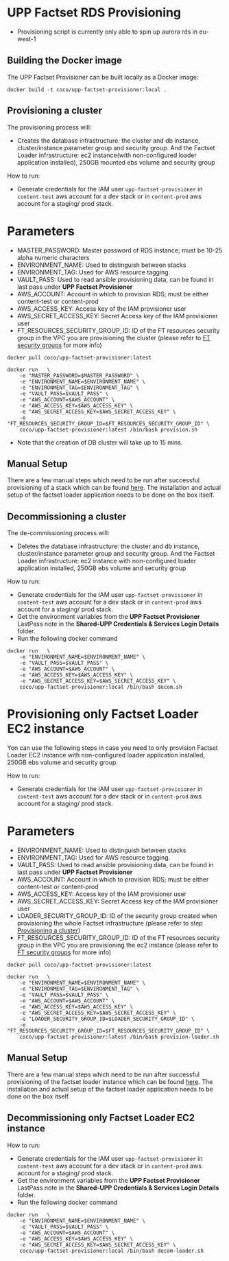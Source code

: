 # UPP Factset RDS Provisioning

* Provisioning script is currently only able to spin up aurora rds in eu-west-1

## Building the Docker image

The UPP Factset Provisioner can be built locally as a Docker image:

`docker build -t coco/upp-factset-provisioner:local .`

## Provisioning a cluster

The provisioning process will:

* Creates the database infrastructure: the cluster and db instance, cluster/instance parameter group and security group. And the Factset Loader infrastructure: ec2 instance(with non-configured loader application installed), 250GB mounted ebs volume and security group

How to run:

- Generate credentials for the IAM user `upp-factset-provisioner` in `content-test` aws account for a dev stack or in `content-prod` aws account for a staging/ prod stack.

# Parameters

* MASTER_PASSWORD: Master password of RDS instance; must be 10-25 alpha numeric characters
* ENVIRONMENT_NAME: Used to distinguish between stacks
* ENVIRONMENT_TAG: Used for AWS resource tagging.
* VAULT_PASS: Used to read ansible provisioning data, can be found in last pass under **UPP Factset Provisioner**
* AWS_ACCOUNT: Account in which to provision RDS; must be either content-test or content-prod
* AWS_ACCESS_KEY: Access key of the IAM provisioner user
* AWS_SECRET_ACCESS_KEY: Secret Access key of the IAM provisioner user
* FT_RESOURCES_SECURITY_GROUP_ID: ID of the FT resources security group in the VPC you are provisioning the cluster (please refer to [FT security groups](https://cloudenablement.in.ft.com/aws/service_guides/ec2/creating_ec2_instances/#security-groups) for more info)

`docker pull coco/upp-factset-provisioner:latest`
```
docker run   \
    -e "MASTER_PASSWORD=$MASTER_PASSWORD" \
    -e "ENVIRONMENT_NAME=$ENVIRONMENT_NAME" \
    -e "ENVIRONMENT_TAG=$ENVIRONMENT_TAG" \
    -e "VAULT_PASS=$VAULT_PASS" \
    -e "AWS_ACCOUNT=$AWS_ACCOUNT" \
    -e "AWS_ACCESS_KEY=$AWS_ACCESS_KEY" \
    -e "AWS_SECRET_ACCESS_KEY=$AWS_SECRET_ACCESS_KEY" \
    -e "FT_RESOURCES_SECURITY_GROUP_ID=$FT_RESOURCES_SECURITY_GROUP_ID" \
    coco/upp-factset-provisioner:latest /bin/bash provision.sh
```

- Note that the creation of DB cluster will take up to 15 mins.

## Manual Setup

There are a few manual steps which need to be run after successful provisioning of a stack which can be found [here](https://docs.google.com/document/d/1GEu0HKSgdq38bPX7RqRyWSftHhwCoMe-iW8nErbqy7A/edit?usp=sharing). The installation and actual setup of the factset loader application needs to be done on the box itself.

## Decommissioning a cluster

The de-commissioning process will:

* Deletes the database infrastructure: the cluster and db instance, cluster/instance parameter group and security group. And the Factset Loader infrastructure: ec2 instance with non-configured loader application installed, 250GB ebs volume and security group

How to run:

- Generate credentials for the IAM user `upp-factset-provisioner` in `content-test` aws account for a dev stack or in `content-prod` aws account for a staging/ prod stack.
- Get the environment variables from the **UPP Factset Provisioner** LastPass note in the **Shared-UPP Credentials & Services Login Details** folder.
- Run the following docker command

```
docker run   \
    -e "ENVIRONMENT_NAME=$ENVIRONMENT_NAME" \
    -e "VAULT_PASS=$VAULT_PASS" \
    -e "AWS_ACCOUNT=$AWS_ACCOUNT" \
    -e "AWS_ACCESS_KEY=$AWS_ACCESS_KEY" \
    -e "AWS_SECRET_ACCESS_KEY=$AWS_SECRET_ACCESS_KEY" \
    coco/upp-factset-provisioner:local /bin/bash decom.sh
```

# Provisioning only Factset Loader EC2 instance

Yon can use the following steps in case you need to only provision Factset Loader EC2 instance with non-configured loader application installed, 250GB ebs volume and security group.

How to run:

- Generate credentials for the IAM user `upp-factset-provisioner` in `content-test` aws account for a dev stack or in `content-prod` aws account for a staging/ prod stack.

# Parameters

* ENVIRONMENT_NAME: Used to distinguish between stacks
* ENVIRONMENT_TAG: Used for AWS resource tagging.
* VAULT_PASS: Used to read ansible provisioning data, can be found in last pass under **UPP Factset Provisioner**
* AWS_ACCOUNT: Account in which to provision RDS; must be either content-test or content-prod
* AWS_ACCESS_KEY: Access key of the IAM provisioner user
* AWS_SECRET_ACCESS_KEY: Secret Access key of the IAM provisioner user
* LOADER_SECURITY_GROUP_ID: ID of the security group created when provisioning the whole Factset infrastructure (please refer to step [Provisioning a cluster](#provisioning-a-cluster)) 
* FT_RESOURCES_SECURITY_GROUP_ID: ID of the FT resources security group in the VPC you are provisioning the ec2 instance (please refer to [FT security groups](https://cloudenablement.in.ft.com/aws/service_guides/ec2/creating_ec2_instances/#security-groups) for more info)

`docker pull coco/upp-factset-provisioner:latest`
```
docker run   \
    -e "ENVIRONMENT_NAME=$ENVIRONMENT_NAME" \
    -e "ENVIRONMENT_TAG=$ENVIRONMENT_TAG" \
    -e "VAULT_PASS=$VAULT_PASS" \
    -e "AWS_ACCOUNT=$AWS_ACCOUNT" \
    -e "AWS_ACCESS_KEY=$AWS_ACCESS_KEY" \
    -e "AWS_SECRET_ACCESS_KEY=$AWS_SECRET_ACCESS_KEY" \
    -e "LOADER_SECURITY_GROUP_ID=$LOADER_SECURITY_GROUP_ID" \
    -e "FT_RESOURCES_SECURITY_GROUP_ID=$FT_RESOURCES_SECURITY_GROUP_ID" \
    coco/upp-factset-provisioner:latest /bin/bash provision-loader.sh
```

## Manual Setup

There are a few manual steps which need to be run after successful provisioning of the factset loader instance which can be found [here](https://docs.google.com/document/d/1GEu0HKSgdq38bPX7RqRyWSftHhwCoMe-iW8nErbqy7A/edit?usp=sharing). The installation and actual setup of the factset loader application needs to be done on the box itself.

## Decommissioning only Factset Loader EC2 instance

How to run:

- Generate credentials for the IAM user `upp-factset-provisioner` in `content-test` aws account for a dev stack or in `content-prod` aws account for a staging/ prod stack.
- Get the environment variables from the **UPP Factset Provisioner** LastPass note in the **Shared-UPP Credentials & Services Login Details** folder.
- Run the following docker command

```
docker run   \
    -e "ENVIRONMENT_NAME=$ENVIRONMENT_NAME" \
    -e "VAULT_PASS=$VAULT_PASS" \
    -e "AWS_ACCOUNT=$AWS_ACCOUNT" \
    -e "AWS_ACCESS_KEY=$AWS_ACCESS_KEY" \
    -e "AWS_SECRET_ACCESS_KEY=$AWS_SECRET_ACCESS_KEY" \
    coco/upp-factset-provisioner:local /bin/bash decom-loader.sh
```
